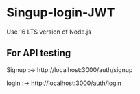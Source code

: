 # Singup-login-JWT

Use 16 LTS version of Node.js

## For API testing 

Signup :-> http://localhost:3000/auth/signup 

login :-> http://localhost:3000/auth/login
